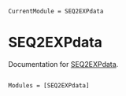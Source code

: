 ```@meta
CurrentModule = SEQ2EXPdata
```

# SEQ2EXPdata

Documentation for [SEQ2EXPdata](https://github.com/kchu25/SEQ2EXPdata.jl).

```@index
```

```@autodocs
Modules = [SEQ2EXPdata]
```
